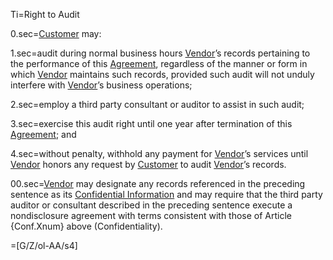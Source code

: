 Ti=Right to Audit

0.sec=<a href='#Def.Customer.sec' class='definedterm'>Customer</a> may:

1.sec=audit during normal business hours <a href='#Def.Vendor.sec' class='definedterm'>Vendor</a>’s records pertaining to the performance of this <a href='#Def.Agreement.sec' class='definedterm'>Agreement</a>, regardless of the manner or form in which <a href='#Def.Vendor.sec' class='definedterm'>Vendor</a> maintains such records, provided such audit will not unduly interfere with <a href='#Def.Vendor.sec' class='definedterm'>Vendor</a>’s business operations;

2.sec=employ a third party consultant or auditor to assist in such audit;

3.sec=exercise this audit right until one year after termination of this <a href='#Def.Agreement.sec' class='definedterm'>Agreement</a>; and

4.sec=without penalty, withhold any payment for <a href='#Def.Vendor.sec' class='definedterm'>Vendor</a>’s services until <a href='#Def.Vendor.sec' class='definedterm'>Vendor</a> honors any request by <a href='#Def.Customer.sec' class='definedterm'>Customer</a> to audit <a href='#Def.Vendor.sec' class='definedterm'>Vendor</a>’s records.

00.sec=<a href='#Def.Vendor.sec' class='definedterm'>Vendor</a> may designate any records referenced in the preceding sentence as its <a href='#Def.Confidential_Information.sec' class='definedterm'>Confidential Information</a> and may require that the third party auditor or consultant described in the preceding sentence execute a nondisclosure agreement with terms consistent with those of Article {Conf.Xnum} above (Confidentiality).

=[G/Z/ol-AA/s4]
